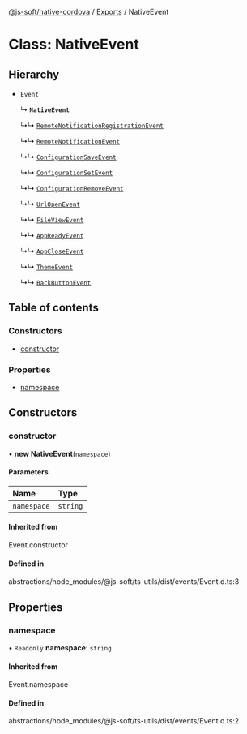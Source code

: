 [@js-soft/native-cordova](../README.md) / [Exports](../modules.md) / NativeEvent

# Class: NativeEvent

## Hierarchy

-   `Event`

    ↳ **`NativeEvent`**

    ↳↳ [`RemoteNotificationRegistrationEvent`](RemoteNotificationRegistrationEvent.md)

    ↳↳ [`RemoteNotificationEvent`](RemoteNotificationEvent.md)

    ↳↳ [`ConfigurationSaveEvent`](ConfigurationSaveEvent.md)

    ↳↳ [`ConfigurationSetEvent`](ConfigurationSetEvent.md)

    ↳↳ [`ConfigurationRemoveEvent`](ConfigurationRemoveEvent.md)

    ↳↳ [`UrlOpenEvent`](UrlOpenEvent.md)

    ↳↳ [`FileViewEvent`](FileViewEvent.md)

    ↳↳ [`AppReadyEvent`](AppReadyEvent.md)

    ↳↳ [`AppCloseEvent`](AppCloseEvent.md)

    ↳↳ [`ThemeEvent`](ThemeEvent.md)

    ↳↳ [`BackButtonEvent`](BackButtonEvent.md)

## Table of contents

### Constructors

-   [constructor](NativeEvent.md#constructor)

### Properties

-   [namespace](NativeEvent.md#namespace)

## Constructors

### constructor

• **new NativeEvent**(`namespace`)

#### Parameters

| Name        | Type     |
| :---------- | :------- |
| `namespace` | `string` |

#### Inherited from

Event.constructor

#### Defined in

abstractions/node_modules/@js-soft/ts-utils/dist/events/Event.d.ts:3

## Properties

### namespace

• `Readonly` **namespace**: `string`

#### Inherited from

Event.namespace

#### Defined in

abstractions/node_modules/@js-soft/ts-utils/dist/events/Event.d.ts:2
